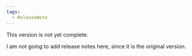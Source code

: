 ```yaml
---
tags:
  - ReleaseNote
---
```


This version is not yet complete.

I am not going to add release notes here, since it is the original version. 